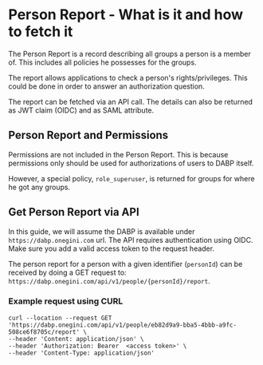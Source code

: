 # Person Report - What is it and how to fetch it
The Person Report is a record describing all groups a person is a member of. 
This includes all policies he possesses for the groups.

The report allows applications to check a person's rights/privileges.
This could be done in order to answer an authorization question. 

The report can be fetched via an API call.
The details can also be returned as JWT claim (OIDC) and as SAML attribute.

## Person Report and Permissions
Permissions are not included in the Person Report. 
This is because permissions only should be used for authorizations of users to DABP itself.

However, a special policy, `role_superuser`, is returned for groups for where he got any groups.

## Get Person Report via API
In this guide, we will assume the DABP is available under `https://dabp.onegini.com` url. 
The API requires authentication using OIDC. Make sure you add a valid access token to the request header.

The person report for a person with a given identifier (`personId`) can be received by 
doing a GET request to: `https://dabp.onegini.com/api/v1/people/{personId}/report`.

### Example request using CURL

```
curl --location --request GET 'https://dabp.onegini.com/api/v1/people/eb82d9a9-bba5-4bbb-a9fc-508ce6f8705c/report' \
--header 'Content: application/json' \
--header 'Authorization: Bearer  <access token>' \
--header 'Content-Type: application/json'
```

